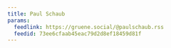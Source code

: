 ```yaml
---
title: Paul Schaub
params:
  feedlink: https://gruene.social/@paulschaub.rss
  feedid: 73ee6cfaab45eac79d2d8ef18459d81f
---
```

